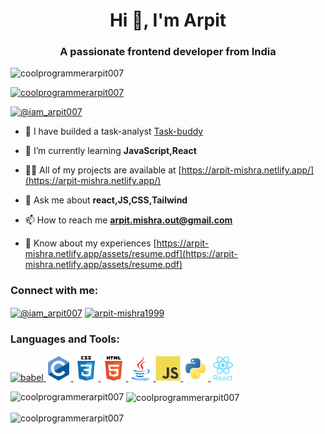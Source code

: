 <h1 align="center">Hi 👋, I'm Arpit</h1>
<h3 align="center">A passionate frontend developer from India</h3>

<p align="left"> <img src="https://komarev.com/ghpvc/?username=coolprogrammerarpit007&label=Profile%20views&color=0e75b6&style=flat" alt="coolprogrammerarpit007" /> </p>

<p align="left"> <a href="https://github.com/ryo-ma/github-profile-trophy"><img src="https://github-profile-trophy.vercel.app/?username=coolprogrammerarpit007" alt="coolprogrammerarpit007" /></a> </p>

<p align="left"> <a href="https://twitter.com/@iam_arpit007" target="blank"><img src="https://img.shields.io/twitter/follow/@iam_arpit007?logo=twitter&style=for-the-badge" alt="@iam_arpit007" /></a> </p>

- 🔭 I have builded a task-analyst [Task-buddy](https://task-partner.netlify.app/)

- 🌱 I’m currently learning **JavaScript,React**

- 👨‍💻 All of my projects are available at [https://arpit-mishra.netlify.app/](https://arpit-mishra.netlify.app/)

- 💬 Ask me about **react,JS,CSS,Tailwind**

- 📫 How to reach me **arpit.mishra.out@gmail.com**

- 📄 Know about my experiences [https://arpit-mishra.netlify.app/assets/resume.pdf](https://arpit-mishra.netlify.app/assets/resume.pdf)

<h3 align="left">Connect with me:</h3>
<p align="left">
<a href="https://twitter.com/@iam_arpit007" target="blank"><img align="center" src="https://raw.githubusercontent.com/rahuldkjain/github-profile-readme-generator/master/src/images/icons/Social/twitter.svg" alt="@iam_arpit007" height="30" width="40" /></a>
<a href="https://linkedin.com/in/arpit-mishra1999" target="blank"><img align="center" src="https://raw.githubusercontent.com/rahuldkjain/github-profile-readme-generator/master/src/images/icons/Social/linked-in-alt.svg" alt="arpit-mishra1999" height="30" width="40" /></a>
</p>

<h3 align="left">Languages and Tools:</h3>
<p align="left"> <a href="https://babeljs.io/" target="_blank" rel="noreferrer"> <img src="https://www.vectorlogo.zone/logos/babeljs/babeljs-icon.svg" alt="babel" width="40" height="40"/> </a> <a href="https://www.cprogramming.com/" target="_blank" rel="noreferrer"> <img src="https://raw.githubusercontent.com/devicons/devicon/master/icons/c/c-original.svg" alt="c" width="40" height="40"/> </a> <a href="https://www.w3schools.com/css/" target="_blank" rel="noreferrer"> <img src="https://raw.githubusercontent.com/devicons/devicon/master/icons/css3/css3-original-wordmark.svg" alt="css3" width="40" height="40"/> </a> <a href="https://www.w3.org/html/" target="_blank" rel="noreferrer"> <img src="https://raw.githubusercontent.com/devicons/devicon/master/icons/html5/html5-original-wordmark.svg" alt="html5" width="40" height="40"/> </a> <a href="https://www.java.com" target="_blank" rel="noreferrer"> <img src="https://raw.githubusercontent.com/devicons/devicon/master/icons/java/java-original.svg" alt="java" width="40" height="40"/> </a> <a href="https://developer.mozilla.org/en-US/docs/Web/JavaScript" target="_blank" rel="noreferrer"> <img src="https://raw.githubusercontent.com/devicons/devicon/master/icons/javascript/javascript-original.svg" alt="javascript" width="40" height="40"/> </a> <a href="https://www.python.org" target="_blank" rel="noreferrer"> <img src="https://raw.githubusercontent.com/devicons/devicon/master/icons/python/python-original.svg" alt="python" width="40" height="40"/> </a> <a href="https://reactjs.org/" target="_blank" rel="noreferrer"> <img src="https://raw.githubusercontent.com/devicons/devicon/master/icons/react/react-original-wordmark.svg" alt="react" width="40" height="40"/> </a> </p>

<p><img align="left" src="https://github-readme-stats.vercel.app/api/top-langs?username=coolprogrammerarpit007&show_icons=true&locale=en&layout=compact" alt="coolprogrammerarpit007" /></p>

<p>&nbsp;<img align="center" src="https://github-readme-stats.vercel.app/api?username=coolprogrammerarpit007&show_icons=true&locale=en" alt="coolprogrammerarpit007" /></p>

<p><img align="center" src="https://github-readme-streak-stats.herokuapp.com/?user=coolprogrammerarpit007&" alt="coolprogrammerarpit007" /></p>

